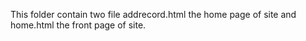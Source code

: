 This folder contain two file addrecord.html the home page of site and home.html the front page of site.
